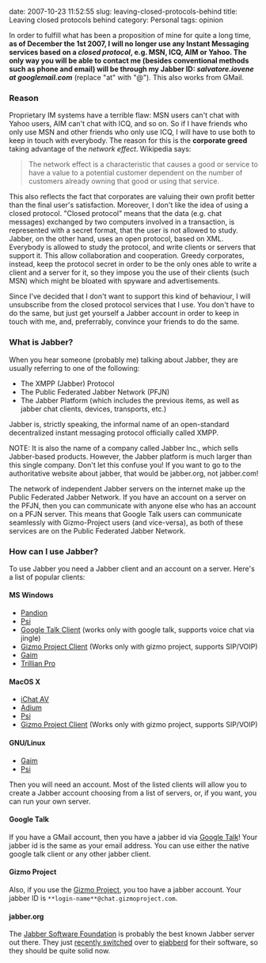date: 2007-10-23 11:52:55
slug: leaving-closed-protocols-behind
title: Leaving closed protocols behind
category: Personal
tags: opinion

In order to fulfill what has been a proposition of mine for quite a long time,
**as of December the 1st 2007, I will no longer use any Instant Messaging
services based on a _closed protocol_, e.g. MSN, ICQ, AIM or Yahoo. The only
way you will be able to contact me (besides conventional methods such as phone
and email) will be through my Jabber ID: _salvatore.iovene at googlemail.com_**
(replace "at" with "@"). This also works from GMail.


### Reason

Proprietary IM systems have a terrible flaw: MSN users can't chat with Yahoo
users, AIM can't chat with ICQ, and so on. So if I have friends who only use
MSN and other friends who only use ICQ, I will have to use both to keep in
touch with everybody. The reason for this is the **corporate greed** taking
advantage of the _network effect_. Wikipedia says:

> The network effect is a characteristic that causes a good or service to have
> a value to a potential customer dependent on the number of customers already
> owning that good or using that service.

This also reflects the fact that corporates are valuing their own profit better
than the final user's satisfaction. Moreover, I don't like the idea of using a
closed protocol. "Closed protocol" means that the data (e.g. chat messages)
exchanged by two computers involved in a transaction, is represented with a
secret format, that the user is not allowed to study.  Jabber, on the other
hand, uses an open protocol, based on XML. Everybody is allowed to study the
protocol, and write clients or servers that support it. This allow
collaboration and cooperation. Greedy corporates, instead, keep the protocol
secret in order to be the only ones able to write a client and a server for it,
so they impose you the use of their clients (such MSN) which might be bloated
with spyware and advertisements.

Since I've decided that I don't want to support this kind of behaviour, I will
unsubscribe from the closed protocol services that I use. You don't have to do
the same, but just get yourself a Jabber account in order to keep in touch with
me, and, preferrably, convince your friends to do the same.


### What is Jabber?

When you hear someone (probably me) talking about Jabber, they are usually
referring to one of the following:

  * The XMPP (Jabber) Protocol
  * The Public Federated Jabber Network (PFJN)
  * The Jabber Platform (which includes the previous items, as well as jabber
    chat clients, devices, transports, etc.)

Jabber is, strictly speaking, the informal name of an open-standard
decentralized instant messaging protocol officially called XMPP.

NOTE: It is also the name of a company called Jabber Inc., which sells
Jabber-based products. However, the Jabber platform is much larger than this
single company. Don't let this confuse you! If you want to go to the
authoritative website about jabber, that would be jabber.org, not jabber.com!

The network of independent Jabber servers on the internet make up the Public
Federated Jabber Network. If you have an account on a server on the PFJN, then
you can communicate with anyone else who has an account on a PFJN server. This
means that Google Talk users can communicate seamlessly with Gizmo-Project
users (and vice-versa), as both of these services are on the Public Federated
Jabber Network.


### How can I use Jabber?

To use Jabber you need a Jabber client and an account on a server. Here's a
list of popular clients:


#### MS Windows

  * [Pandion](http://www.pandion.be/)
  * [Psi](http://www.psi-im.org/)
  * [Google Talk Client](http://talk.google.com/) (works only with google talk,
    supports voice chat via jingle)
  * [Gizmo Project Client](http://www.gizmoproject.com/) (Works only with gizmo
    project, supports SIP/VOIP)
  * [Gaim](http://gaim.sf.net/)
  * [Trillian Pro](http://www.ceruleanstudios.com/)


#### MacOS X

  * [iChat AV](http://www.apple.com/ichat/)
  * [Adium](http://www.adiumx.com/)
  * [Psi](http://www.psi-im.org/)
  * [Gizmo Project Client](http://www.gizmoproject.com/) (Works only with gizmo
    project, supports SIP/VOIP)


#### GNU/Linux

  * [Gaim](http://gaim.sf.net/)
  * [Psi](http://www.psi-im.org/)

Then you will need an account. Most of the listed clients will allow you to
create a Jabber account choosing from a list of servers, or, if you want, you
can run your own server.


#### Google Talk

If you have a GMail account, then you have a jabber id via [Google
Talk](http://talk.google.com/)! Your jabber id is the same as your email
address. You can use either the native google talk client or any other jabber
client.


#### Gizmo Project

Also, if you use the [Gizmo Project](http://www.gizmoproject.com/), you too
have a jabber account. Your jabber ID is
`**login-name**@chat.gizmoproject.com`.


#### jabber.org

The [Jabber Software Foundation](http://www.jabber.org) is probably the best
known Jabber server out there. They just [recently
switched](http://www.pgmillard.com/blog/?p=74) over to
[ejabberd](http://ejabberd.jabber.ru/) for their software, so they should be
quite solid now.

